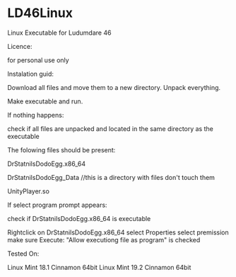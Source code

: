 # LD46Linux
Linux Executable for Ludumdare 46

Licence:

for personal use only



Instalation guid:

Download all files and move them to a new directory.
Unpack everything.

Make executable and run.




If nothing happens:

  check if all files are unpacked and located in the same directory as the executable

  The folowing files should be present:
  
  DrStatnilsDodoEgg.x86_64 
  
  DrStatnilsDodoEgg_Data  //this is a directory with files don't touch them
  
  UnityPlayer.so



If select program prompt appears:

  check if DrStatnilsDodoEgg.x86_64 is executable

  Rightclick on DrStatnilsDodoEgg.x86_64
  select Properties
  select premission
  make sure Execute: "Allow executiong file as program" is checked





Tested On:

Linux Mint 18.1 Cinnamon 64bit 
Linux Mint 19.2 Cinnamon 64bit
